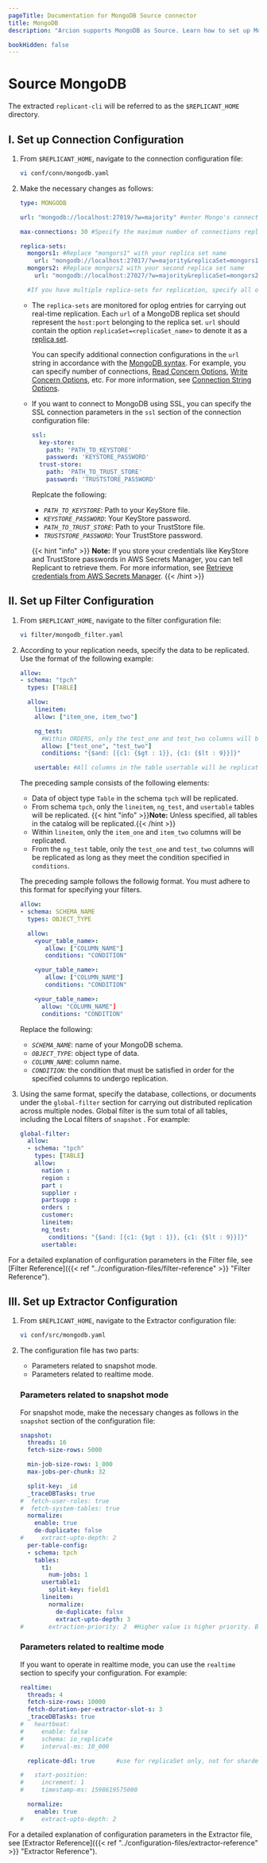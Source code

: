 ```yaml
---
pageTitle: Documentation for MongoDB Source connector
title: MongoDB
description: "Arcion supports MongoDB as Source. Learn how to set up MongoDB in your data pipelines and get fast, reliable replications."

bookHidden: false
---
```


# Source MongoDB

The extracted `replicant-cli` will be referred to as the `$REPLICANT_HOME` directory.

## I. Set up Connection Configuration

1. From `$REPLICANT_HOME`, navigate to the connection configuration file:

    ```BASH
    vi conf/conn/mongodb.yaml
    ```

2. Make the necessary changes as follows:
    ```YAML
    type: MONGODB

    url: "mongodb://localhost:27019/?w=majority" #enter Mongo's connection URL

    max-connections: 30 #Specify the maximum number of connections replicant can open in MongoDB

    replica-sets:
      mongors1: #Replace "mongors1" with your replica set name
        url: "mongodb://localhost:27017/?w=majority&replicaSet=mongors1" #Enter the URL for given replica set including sockets for all nodes
      mongors2: #Replace mongors2 with your second replica set name
        url: "mongodb://localhost:27027/?w=majority&replicaSet=mongors2" #Enter the URL for given replica set including sockets for all nodes

      #If you have multiple replica-sets for replication, specify all of them here using the format explained above. A sample second replica-set is also shown below:
    ```

    - The `replica-sets` are monitored for oplog entries for carrying out real-time replication. Each `url` of a MongoDB replica set should represent the `host:port` belonging to the replica set. `url` should contain the option `replicaSet=<replicaSet_name>` to denote it as a [replica set](https://docs.mongodb.com/manual/reference/glossary/#std-term-replica-set). 
      
      You can specify additional connection configurations in the `url` string in accordance with the [MongoDB syntax](https://docs.mongodb.com/manual/reference/connection-string/). For example, you can specify number of connections, [Read Concern Options](https://www.mongodb.com/docs/manual/reference/connection-string/#readconcern-options), [Write Concern Options](https://www.mongodb.com/docs/manual/reference/connection-string/#write-concern-options), etc. For more information, see [Connection String Options](https://www.mongodb.com/docs/manual/reference/connection-string/#connection-string-options).
    - If you want to connect to MongoDB using SSL, you can specify the SSL connection parameters in the `ssl` section of the connection configuration file:

      ```YAML
      ssl:
        key-store:
          path: 'PATH_TO_KEYSTORE'
          password: 'KEYSTORE_PASSWORD'
        trust-store:
          path: 'PATH_TO_TRUST_STORE'
          password: 'TRUSTSTORE_PASSWORD'
      ```

      Replcate the following:

      - *`PATH_TO_KEYSTORE`*: Path to your KeyStore file.
      - *`KEYSTORE_PASSWORD`*: Your KeyStore password.
      - *`PATH_TO_TRUST_STORE`*: Path to your TrustStore file.
      - *`TRUSTSTORE_PASSWORD`*: Your TrustStore password.

      {{< hint "info" >}} 
  **Note:** If you store your credentials like KeyStore and TrustStore passwords in AWS Secrets Manager, you can tell Replicant to retrieve them. For more information, see [Retrieve credentials from AWS Secrets Manager](/../../security/secrets-manager).
      {{< /hint >}}
    
## II. Set up Filter Configuration

1. From `$REPLICANT_HOME`, navigate to the filter configuration file:

    ```BASH
    vi filter/mongodb_filter.yaml
    ```
2. According to your replication needs, specify the data to be replicated. Use the format of the following example:  

    ```yaml
    allow:
    - schema: "tpch"
      types: [TABLE]

      allow:
        lineitem:
        allow: ["item_one, item_two"]

        ng_test:  
          #Within ORDERS, only the test_one and test_two columns will be replicated as long as they meet the condition $and: [{c1: {$gt : 1}}, {c1: {$lt : 9}}]}
          allow: ["test_one", "test_two"]
          conditions: "{$and: [{c1: {$gt : 1}}, {c1: {$lt : 9}}]}"

        usertable: #All columns in the table usertable will be replicated without any predicates
      ```

      The preceding sample consists of the following elements:

      - Data of object type `Table` in the schema `tpch` will be replicated.
      - From schema `tpch`, only the `lineitem`, `ng_test`, and `usertable` tables will be replicated.
        {{< hint "info" >}}**Note:** Unless specified, all tables in the catalog will be replicated.{{< /hint >}}
      - Within `lineitem`, only the `item_one` and `item_two` columns will be replicated.
      - From the `ng_test` table, only the `test_one` and `test_two` columns will be replicated as long as they meet the condition specified in `conditions`.

      The preceding sample follows the followig format. You must adhere to this format for specifying your filters.

      ```YAML
      allow:
      - schema: SCHEMA_NAME
        types: OBJECT_TYPE

        allow:
          <your_table_name>:
             allow: ["COLUMN_NAME"]
             conditions: "CONDITION"

          <your_table_name>:  
             allow: ["COLUMN_NAME"]
             conditions: "CONDITION"

          <your_table_name>:
            allow: "COLUMN_NAME"]
            conditions: "CONDITION"         
      ```

      Replace the following:

      - *`SCHEMA_NAME`*: name of your MongoDB schema.
      - *`OBJECT_TYPE`*: object type of data.
      - *`COLUMN_NAME`*: column name.
      - *`CONDITION`*: the condition that must be satisfied in order for the specified columns to undergo replication.

3. Using the same format, specify the database, collections, or documents under the `global-filter` section for carrying out distributed replication across multiple nodes. Global filter is the sum total of all tables, including the Local filters of `snapshot` . For example:

    ```YAML
    global-filter:
      allow:
      - schema: "tpch"
        types: [TABLE]
        allow:
          nation :
          region :
          part :
          supplier :
          partsupp :
          orders :
          customer:
          lineitem:
          ng_test:
            conditions: "{$and: [{c1: {$gt : 1}}, {c1: {$lt : 9}}]}"
          usertable:
    ```

For a detailed explanation of configuration parameters in the Filter file, see [Filter Reference]({{< ref "../configuration-files/filter-reference" >}} "Filter Reference").

## III. Set up Extractor Configuration

1. From `$REPLICANT_HOME`, navigate to the Extractor configuration file:
   ```BASH
   vi conf/src/mongodb.yaml
   ```

2. The configuration file has two parts:

    - Parameters related to snapshot mode.
    - Parameters related to realtime mode.

    ### Parameters related to snapshot mode
    For snapshot mode, make the necessary changes as follows in the `snapshot` section of the configuration file:

    ```YAML
    snapshot:
      threads: 16
      fetch-size-rows: 5000

      min-job-size-rows: 1_000
      max-jobs-per-chunk: 32

      split-key: _id
      _traceDBTasks: true
    #  fetch-user-roles: true
    #  fetch-system-tables: true
      normalize:
        enable: true
        de-duplicate: false
    #     extract-upto-depth: 2
      per-table-config:
      - schema: tpch
        tables:
          t1:
            num-jobs: 1
          usertable1:
            split-key: field1
          lineitem:
            normalize:
              de-duplicate: false
              extract-upto-depth: 3
    #       extraction-priority: 2  #Higher value is higher priority. Both positive and negative values are allowed. Default priority is 0 if unspecified.
    ```
    
    ### Parameters related to realtime mode
    If you want to operate in realtime mode, you can use the `realtime` section to specify your configuration. For example:

    ```YAML
    realtime:
      threads: 4
      fetch-size-rows: 10000
      fetch-duration-per-extractor-slot-s: 3
      _traceDBTasks: true
    #   heartbeat:
    #     enable: false
    #     schema: io_replicate
    #     interval-ms: 10_000

      replicate-ddl: true      #use for replicaSet only, not for sharded cluster

    #   start-position:
    #     increment: 1
    #     timestamp-ms: 1598619575000

      normalize:
        enable: true
    #     extract-upto-depth: 2
    ```
 For a detailed explanation of configuration parameters in the Extractor file, see [Extractor Reference]({{< ref "../configuration-files/extractor-reference" >}} "Extractor Reference").